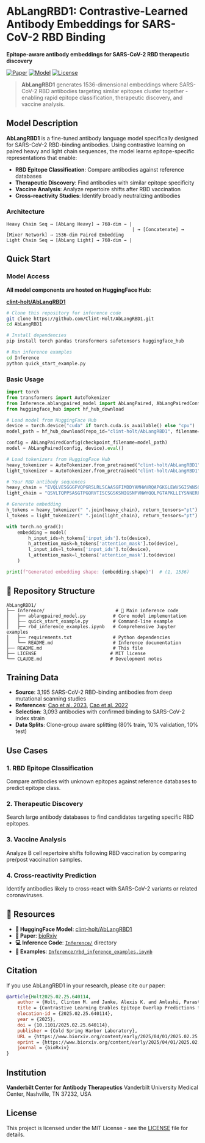# AbLangRBD1: Contrastive-Learned Antibody Embeddings for SARS-CoV-2 RBD Binding

**Epitope-aware antibody embeddings for SARS-CoV-2 RBD therapeutic discovery**

[![Paper](https://img.shields.io/badge/Paper-bioRxiv-red)](https://doi.org/10.1101/2025.02.25.640114)
[![Model](https://img.shields.io/badge/🤗%20HuggingFace-Model-blue)](https://huggingface.co/clint-holt/AbLangRBD1)
[![License](https://img.shields.io/badge/License-MIT-green.svg)](LICENSE)

> **AbLangRBD1** generates 1536-dimensional embeddings where SARS-CoV-2 RBD antibodies targeting similar epitopes cluster together - enabling rapid epitope classification, therapeutic discovery, and vaccine analysis.

## Model Description

**AbLangRBD1** is a fine-tuned antibody language model specifically designed for SARS-CoV-2 RBD-binding antibodies. Using contrastive learning on paired heavy and light chain sequences, the model learns epitope-specific representations that enable:

- **RBD Epitope Classification**: Compare antibodies against reference databases
- **Therapeutic Discovery**: Find antibodies with similar epitope specificity
- **Vaccine Analysis**: Analyze repertoire shifts after RBD vaccination
- **Cross-reactivity Studies**: Identify broadly neutralizing antibodies

### Architecture

```
Heavy Chain Seq → [AbLang Heavy] → 768-dim → |
                                              | → [Concatenate] → [Mixer Network] → 1536-dim Paired Embedding
Light Chain Seq → [AbLang Light] → 768-dim → |
```

## Quick Start

### Model Access

**All model components are hosted on HuggingFace Hub:**

**[clint-holt/AbLangRBD1](https://huggingface.co/clint-holt/AbLangRBD1)**

```bash
# Clone this repository for inference code
git clone https://github.com/Clint-Holt/AbLangRBD1.git
cd AbLangRBD1

# Install dependencies
pip install torch pandas transformers safetensors huggingface_hub

# Run inference examples
cd Inference
python quick_start_example.py
```

### Basic Usage

```python
import torch
from transformers import AutoTokenizer
from Inference.ablangpaired_model import AbLangPaired, AbLangPairedConfig
from huggingface_hub import hf_hub_download

# Load model from HuggingFace Hub
device = torch.device("cuda" if torch.cuda.is_available() else "cpu")
model_path = hf_hub_download(repo_id="clint-holt/AbLangRBD1", filename="model.safetensors")

config = AbLangPairedConfig(checkpoint_filename=model_path)
model = AbLangPaired(config, device).eval()

# Load tokenizers from HuggingFace Hub
heavy_tokenizer = AutoTokenizer.from_pretrained("clint-holt/AbLangRBD1", subfolder="heavy_tokenizer")
light_tokenizer = AutoTokenizer.from_pretrained("clint-holt/AbLangRBD1", subfolder="light_tokenizer")

# Your RBD antibody sequences
heavy_chain = "EVQLVESGGGFVQPGRSLRLSCAASGFIMDDYAMHWVRQAPGKGLEWVSGISWNSGTRGYADSVKGRFTVSRDNAKNSFYLQMNSLRAADTAVYYCAKDHGPWIAANGHYFDYWGQGTLVTVSS"
light_chain = "QSVLTQPPSASGTPGQRVTISCSGSKSNIGSNPVNWYQQLPGTAPKLLIYSNNERPSGVPARFSGSKSGTSASLAISGLQSEDEADYYCVTWDDSLNGWVFGGGTKLTVL"

# Generate embedding
h_tokens = heavy_tokenizer(" ".join(heavy_chain), return_tensors="pt")
l_tokens = light_tokenizer(" ".join(light_chain), return_tensors="pt")

with torch.no_grad():
    embedding = model(
        h_input_ids=h_tokens['input_ids'].to(device),
        h_attention_mask=h_tokens['attention_mask'].to(device),
        l_input_ids=l_tokens['input_ids'].to(device),
        l_attention_mask=l_tokens['attention_mask'].to(device)
    )

print(f"Generated embedding shape: {embedding.shape}")  # (1, 1536)
```

## 📁 Repository Structure

```
AbLangRBD1/
├── Inference/                          # 🚀 Main inference code
│   ├── ablangpaired_model.py          # Core model implementation
│   ├── quick_start_example.py         # Command-line example
│   ├── rbd_inference_examples.ipynb   # Comprehensive Jupyter examples
│   ├── requirements.txt               # Python dependencies
│   └── README.md                      # Inference documentation
├── README.md                          # This file
├── LICENSE                           # MIT license
└── CLAUDE.md                         # Development notes
```

## Training Data

- **Source**: 3,195 SARS-CoV-2 RBD-binding antibodies from deep mutational scanning studies
- **References**: [Cao et al. 2023](https://doi.org/10.1038/s41586-022-05644-7), [Cao et al. 2022](https://doi.org/10.1038/s41586-022-04980-y)
- **Selection**: 3,093 antibodies with confirmed binding to SARS-CoV-2 index strain
- **Data Splits**: Clone-group aware splitting (80% train, 10% validation, 10% test)

## Use Cases

### 1. **RBD Epitope Classification**
Compare antibodies with unknown epitopes against reference databases to predict epitope class.

### 2. **Therapeutic Discovery**
Search large antibody databases to find candidates targeting specific RBD epitopes.

### 3. **Vaccine Analysis**
Analyze B cell repertoire shifts following RBD vaccination by comparing pre/post vaccination samples.

### 4. **Cross-reactivity Prediction**
Identify antibodies likely to cross-react with SARS-CoV-2 variants or related coronaviruses.

## 🔗 Resources

- **🤗 HuggingFace Model**: [clint-holt/AbLangRBD1](https://huggingface.co/clint-holt/AbLangRBD1)
- **📄 Paper**: [bioRxiv](https://doi.org/10.1101/2025.02.25.640114)
- **💻 Inference Code**: [`Inference/`](Inference/) directory
- **📓 Examples**: [`Inference/rbd_inference_examples.ipynb`](Inference/rbd_inference_examples.ipynb)

## Citation

If you use AbLangRBD1 in your research, please cite our paper:

```bibtex
@article{Holt2025.02.25.640114,
    author = {Holt, Clinton M. and Janke, Alexis K. and Amlashi, Parastoo and Jamieson, Parker J. and Marinov, Toma M. and Georgiev, Ivelin S.},
    title = {Contrastive Learning Enables Epitope Overlap Predictions for Targeted Antibody Discovery},
    elocation-id = {2025.02.25.640114},
    year = {2025},
    doi = {10.1101/2025.02.25.640114},
    publisher = {Cold Spring Harbor Laboratory},
    URL = {https://www.biorxiv.org/content/early/2025/04/01/2025.02.25.640114},
    eprint = {https://www.biorxiv.org/content/early/2025/04/01/2025.02.25.640114.full.pdf},
    journal = {bioRxiv}
}
```

## Institution

**Vanderbilt Center for Antibody Therapeutics**
Vanderbilt University Medical Center, Nashville, TN 37232, USA

## License

This project is licensed under the MIT License - see the [LICENSE](LICENSE) file for details.
